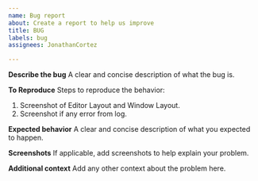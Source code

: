 ```yaml
---
name: Bug report
about: Create a report to help us improve
title: BUG
labels: bug
assignees: JonathanCortez

---
```


**Describe the bug**
A clear and concise description of what the bug is.

**To Reproduce**
Steps to reproduce the behavior:
1. Screenshot of Editor Layout and Window Layout.
2. Screenshot if any error from log.

**Expected behavior**
A clear and concise description of what you expected to happen.

**Screenshots**
If applicable, add screenshots to help explain your problem.

**Additional context**
Add any other context about the problem here.

